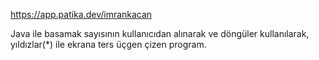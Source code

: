 
https://app.patika.dev/imrankacan

Java ile basamak sayısının kullanıcıdan alınarak ve döngüler kullanılarak, yıldızlar(*) ile ekrana ters üçgen çizen program.